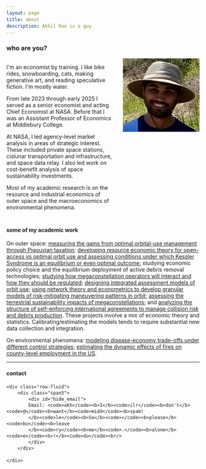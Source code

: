 ```yaml
---
layout: page
title: about
description: Akhil Rao is a guy
---
```


### who are you?

<div class="profile-container" style="display: flex; align-items: flex-start; gap: 2em; margin-bottom: 2em;">
    <div style="flex: 1;">
        <p>I'm an economist by training. I like bike rides, snowboarding, cats, making generative art, and reading speculative fiction. I'm mostly water.</p>
        <p>From late 2023 through early 2025 I served as a senior economist and acting Chief Economist at NASA. Before that I was an Assistant Professor of Economics at Middlebury College.</p>
        <p>At NASA, I led agency-level market analysis in areas of strategic interest. These included private space stations, cislunar transportation and infrastructure, and space data relay. I also led work on cost-benefit analysis of space sustainability investments.</p>
        <p>Most of my academic research is on the resource and industrial economics of outer space and the macroeconomics of environmental phenomena.</p>
    </div>
    <img src="../assets/pics/akhil_hat.png" 
         title="Akhil Rao"
         style="width: 200px; height: auto;"
    />
</div>

<!-- ### what is your work about?

Pedagogically, I'm very interested in the use of games and experiential learning to teach mathematical and economic concepts.

My research is mostly about the environmental and industrial economics of outer space, with a second agenda about environmental disasters featuring strong biophysical couplings with economic activity (e.g. infectious disease, fires). There is usually a computational or dynamic flavor in my work.

#### academic research -->

<!-- Most of my research is about the economics of orbit use, much of which fits under the increasingly-popular term ["space sustainability"](https://www.nasa.gov/spacesustainability/). Earth's orbits are the world's largest common-pool resource, and as humans launch more satellites the risk of collisions between orbiting objects increases. Paths in low-Earth orbit are under &ldquo;open access&rdquo;&mdash;firms are unable to secure property rights over orbits. Open access to a common-pool resource typically causes over-exploitation, and sometimes collapse, of the resource. In the orbital case, expect to see more satellite-destroying collisions and a higher risk of [Kessler Syndrome](https://en.wikipedia.org/wiki/Kessler_syndrome) in low-Earth orbit than would be socially optimal.  -->

#### some of my academic work

On outer space: [measuring the gains from optimal orbital-use management through Pigouvian taxation](https://www.pnas.org/doi/10.1073/pnas.1921260117); [developing resource economic theory for open-access vs optimal orbit use and assessing conditions under which Kessler Syndrome is an equilibrium or even optimal outcome](https://arxiv.org/abs/2202.07442); studying economic policy choice and the equilibrium deployment of active debris removal technologies; [studying how megaconstellation operators will interact and how they should be regulated](https://www.pnas.org/doi/10.1073/pnas.2221343120); [designing integrated assessment models of orbit use](https://arxiv.org/abs/2309.10252); [using network theory and econometrics to develop granular models of risk-mitigating maneuvering patterns in orbit](https://arxiv.org/abs/2410.04599); [assessing the terrestrial sustainability impacts of megaconstellations](https://arxiv.org/abs/2309.02338); and [analyzing the structure of self-enforcing international agreements to manage collision risk and debris production](https://arxiv.org/abs/2205.03926). These projects involve a mix of economic theory and statistics. Calibrating/estimating the models tends to require substantial new data collection and integration.

On environmental phenomena: [modeling disease-economy trade-offs under different control strategies](https://www.nature.com/articles/s41467-022-30642-8); [estimating the dynamic effects of fires on county-level employment in the US](https://www.sciencedirect.com/science/article/pii/S0095069624001839).

<!-- ### what is your play about?
 -->


---

<div class="container">
<h4><a name="contact"></a>contact</h4>

    <div class="row-fluid">
        <div class="span5">
            <div id="hide_email">
            Email: <code>akh</code><b>I</b><code>ilr</code><b>don't</b><code>@</code><b>want</b><code>midd</code><b>spam!
            </b><code>le</code><b>So</b><code></code><b>please</b><code>bu</code><b>leave
            </b><code>ry</code><b>me</b><code>.</code><b>alone</b><code>e</code><b>!</b><code>du</code><br/>
            </div>
        </div>

    </div>
</div>
